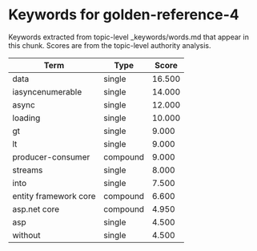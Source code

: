 # Keywords for golden-reference-4

Keywords extracted from topic-level _keywords/words.md that appear in this chunk.
Scores are from the topic-level authority analysis.

| Term | Type | Score |
|------|------|-------|
| data | single | 16.500 |
| iasyncenumerable | single | 14.000 |
| async | single | 12.000 |
| loading | single | 10.000 |
| gt | single | 9.000 |
| lt | single | 9.000 |
| producer-consumer | compound | 9.000 |
| streams | single | 8.000 |
| into | single | 7.500 |
| entity framework core | compound | 6.600 |
| asp.net core | compound | 4.950 |
| asp | single | 4.500 |
| without | single | 4.500 |
